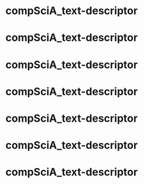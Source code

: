 # compSciA_text-descriptor
# compSciA_text-descriptor
# compSciA_text-descriptor
# compSciA_text-descriptor
# compSciA_text-descriptor
# compSciA_text-descriptor
# compSciA_text-descriptor
